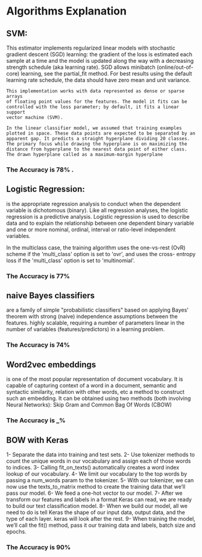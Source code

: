 # Algorithms Explanation

 
## SVM:
This estimator implements regularized linear models with stochastic
    gradient descent (SGD) learning: the gradient of the loss is estimated
    each sample at a time and the model is updated along the way with a
    decreasing strength schedule (aka learning rate). SGD allows minibatch
    (online/out-of-core) learning, see the partial_fit method.
    For best results using the default learning rate schedule, the data should
    have zero mean and unit variance.

    This implementation works with data represented as dense or sparse arrays
    of floating point values for the features. The model it fits can be
    controlled with the loss parameter; by default, it fits a linear support
    vector machine (SVM).
    
    In the linear classifier model, we assumed that training examples plotted in space. These data points are expected to be separated by an apparent gap. It predicts a straight hyperplane dividing 20 classes.
    The primary focus while drawing the hyperplane is on maximizing the distance from hyperplane to the nearest data point of either class. The drawn hyperplane called as a maximum-margin hyperplane
### The Accuracy is 78% .

## Logistic Regression:
is the appropriate regression analysis to conduct when the dependent variable is dichotomous (binary).
Like all regression analyses, the logistic regression is a predictive analysis.
Logistic regression  is used to describe data and to explain the relationship between one dependent binary variable and one or more nominal, ordinal, interval or ratio-level independent variables.

In the multiclass case, the training algorithm uses the one-vs-rest (OvR)
    scheme if the 'multi_class' option is set to 'ovr', and uses the cross-
    entropy loss if the 'multi_class' option is set to 'multinomial'.
    
### The Accuracy is 77%

## naive Bayes classifiers
are a family of simple "probabilistic classifiers" based on applying Bayes' theorem with strong (naive) independence assumptions between the features.
highly scalable, requiring a number of parameters linear in the number of variables (features/predictors) in a learning problem.

### The Accuracy is 74%
 
## Word2vec embeddings 
is one of the most popular representation of document vocabulary. It is capable of capturing context of a word in a document, semantic and syntactic similarity, relation with other words, etc
a method to construct such an embedding. It can be obtained using two methods (both involving Neural Networks): Skip Gram and Common Bag Of Words (CBOW)

### The Accuracy is _%

## BOW with Keras
 
1- Separate the data into training and test sets.
2- Use tokenizer methods to count the unique words in our vocabulary and assign each of those words to indices.
3- Calling fit_on_texts() automatically creates a word index lookup of our vocabulary.
4- We limit our vocabulary to the top words by passing a num_words param to the tokenizer.
5- With our tokenizer, we can now use the texts_to_matrix method to create the training data that we’ll pass our model.
6- We feed a one-hot vector to our model.
7- After we transform our features and labels in a format Keras can read, we are ready to build our text classification model.
8- When we build our model, all we need to do is tell Keras the shape of our input data, output data, and the type of each layer. keras will look after the rest.
9- When training the model, we’ll call the fit() method, pass it our training data and labels, batch size and epochs.

### The Accuracy is 90%